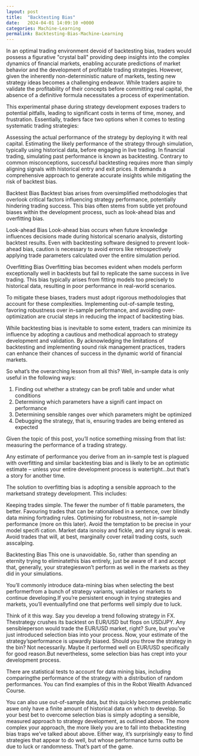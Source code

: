 ```yaml
---
layout: post
title:  "Backtesting Bias"
date:   2024-04-01 14:09:10 +0000
categories: Machine-Learning
permalink: Backtesting-Bias-Machine-Learning
---
```

In an optimal trading environment devoid of backtesting bias, traders would possess a figurative "crystal ball" providing deep insights into the complex dynamics of financial markets, enabling accurate predictions of <!--more--> market behavior and the development of profitable trading strategies. However, given the inherently non-deterministic nature of markets, testing new strategy ideas becomes a challenging endeavor. While traders aspire to validate the profitability of their concepts before committing real capital, the absence of a definitive formula necessitates a process of experimentation.

This experimental phase during strategy development exposes traders to potential pitfalls, leading to significant costs in terms of time, money, and frustration. Essentially, traders face two options when it comes to testing systematic trading strategies:

Assessing the actual performance of the strategy by deploying it with real capital.
Estimating the likely performance of the strategy through simulation, typically using historical data, before engaging in live trading.
In financial trading, simulating past performance is known as backtesting. Contrary to common misconceptions, successful backtesting requires more than simply aligning signals with historical entry and exit prices. It demands a comprehensive approach to generate accurate insights while mitigating the risk of backtest bias.

Backtest Bias
Backtest bias arises from oversimplified methodologies that overlook critical factors influencing strategy performance, potentially hindering trading success. This bias often stems from subtle yet profound biases within the development process, such as look-ahead bias and overfitting bias.

Look-ahead Bias
Look-ahead bias occurs when future knowledge influences decisions made during historical scenario analysis, distorting backtest results. Even with backtesting software designed to prevent look-ahead bias, caution is necessary to avoid errors like retrospectively applying trade parameters calculated over the entire simulation period.

Overfitting Bias
Overfitting bias becomes evident when models perform exceptionally well in backtests but fail to replicate the same success in live trading. This bias typically arises from fitting models too precisely to historical data, resulting in poor performance in real-world scenarios.

To mitigate these biases, traders must adopt rigorous methodologies that account for these complexities. Implementing out-of-sample testing, favoring robustness over in-sample performance, and avoiding over-optimization are crucial steps in reducing the impact of backtesting bias.

While backtesting bias is inevitable to some extent, traders can minimize its influence by adopting a cautious and methodical approach to strategy development and validation. By acknowledging the limitations of backtesting and implementing sound risk management practices, traders can enhance their chances of success in the dynamic world of financial markets.

So what’s the overarching lesson from all this?
Well, in-sample data is only useful in the following ways:
1. Finding out whether a strategy can be profi table and under what conditions
2. Determining which parameters have a signifi cant impact on performance
3. Determining sensible ranges over which parameters might be optimized
4. Debugging the strategy, that is, ensuring trades are being entered as expected

Given the topic of this post, you’ll notice something missing from that list: measuring the performance of a trading strategy.

Any estimate of performance you derive from an in-sample test is plagued with overfitting and similar backtesting bias and is likely to be an optimistic estimate – unless your entire development process is watertight…but that’s a story for another time.

The solution to overfitting bias is adopting a sensible approach to the marketsand strategy development. This includes:

Keeping trades simple. The fewer the number of fi ttable parameters, the better.
Favouring trades that can be rationalised in a sentence, over blindly data mining fortrading rules.
Optimising for robustness, not in-sample performance (more on this later).
Avoid the temptation to be precise in your model specifi cation. Market data isnoisy and fickle, and any signal is weak.
Avoid trades that will, at best, marginally cover retail trading costs, such asscalping.

Backtesting Bias
This one is unavoidable. So, rather than spending an eternity trying to eliminatethis bias entirely, just be aware of it and accept that, generally, your strategieswon’t perform as well in the markets as they did in your simulations.

You’ll commonly introduce data-mining bias when selecting the best performerfrom a bunch of strategy variants, variables or markets to continue developing.If you’re persistent enough in trying strategies and markets, you’ll eventuallyfind one that performs well simply due to luck.

Think of it this way. Say you develop a trend following strategy in FX. Thestrategy crushes its backtest on EUR/USD but flops on USD/JPY. Any sensibleperson would trade the EUR/USD market, right? Sure, but you’ve just introduced selection bias into your process. Now, your estimate of the strategy’sperformance is upwardly biased. Should you throw the strategy in the bin? Not necessarily. Maybe it performed well on EUR/USD specifically for good reason.But nevertheless, some selection bias has crept into your development process.

There are statistical tests to account for data mining bias, including comparingthe performance of the strategy with a distribution of random performances. You can find examples of this in the Robot Wealth Advanced Course.

You can also use out-of-sample data, but this quickly becomes problematic aswe only have a finite amount of historical data on which to develop.
So your best bet to overcome selection bias is simply adopting a sensible, measured approach to strategy development, as outlined above.
The more complex your approach, the more likely you are to fall into thebacktesting bias traps we’ve talked about above. Either way, it’s surprisingly easy to find strategies that appear to do well, but whose performance turns outto be due to luck or randomness. That’s part of the game.





